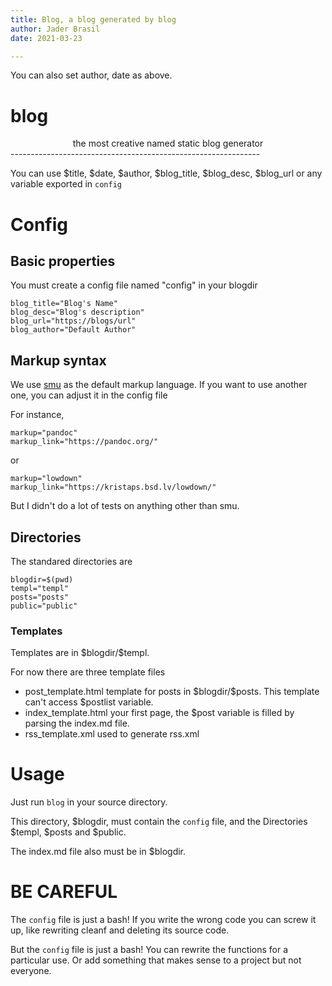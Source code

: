 ```yaml
---
title: Blog, a blog generated by blog
author: Jader Brasil
date: 2021-03-23

---
```


You can also set author, date as above.

blog
====
<center>the most creative named static blog generator</center>
--------------------------------------------------------------

You can use &#36;title, &#36;date, &#36;author, &#36;blog\_title,
&#36;blog\_desc, &#36;blog\_url
or any variable exported in `config`

Config
======
## Basic properties
You must create a config file named "config" in your blogdir

	blog_title="Blog's Name"
	blog_desc="Blog's description"
	blog_url="https://blogs/url"
	blog_author="Default Author"

## Markup syntax
We use [smu](https://github.com/Gottox/smu) as the default markup language.
If you want to use another one,
you can adjust it in the config file

For instance,

	markup="pandoc"
	markup_link="https://pandoc.org/"

or

	markup="lowdown"
	markup_link="https://kristaps.bsd.lv/lowdown/"

But I didn't do a lot of tests on anything other than smu.

## Directories
The standared directories are

	blogdir=$(pwd)
	templ="templ"
	posts="posts"
	public="public"

### Templates
Templates are in &#36;blogdir/&#36;templ.

For now there are three template files
- post_template.html
template for posts in &#36;blogdir/&#36;posts. This template can't access &#36;postlist variable.
- index_template.html
your first page, the &#36;post variable is filled by parsing the index.md file.
- rss_template.xml
used to generate rss.xml

Usage
=====
Just run `blog` in your source directory.

This directory, &#36;blogdir, must contain the `config` file, and the Directories
&#36;templ, &#36;posts and &#36;public.

The index.md file also must be in &#36;blogdir.

BE CAREFUL
==========
The `config` file is just a bash!
If you write the wrong code you can screw it up,
like rewriting cleanf and deleting its source code.

But the `config` file is just a bash!
You can rewrite the functions for a particular use.
Or add something that makes sense to a project but not everyone.
